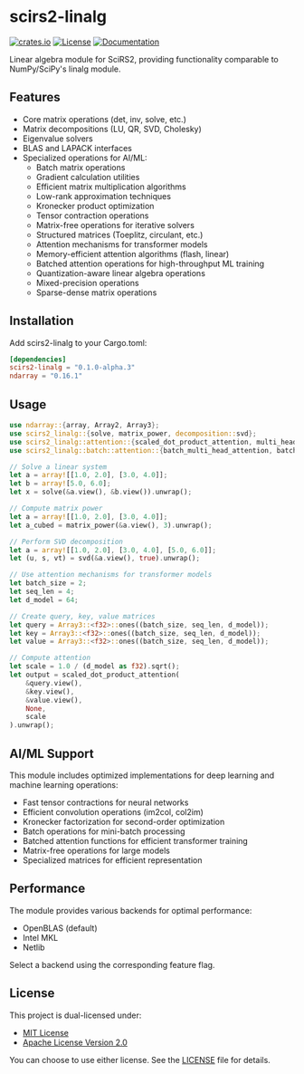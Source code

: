 # scirs2-linalg

[![crates.io](https://img.shields.io/crates/v/scirs2-linalg.svg)](https://crates.io/crates/scirs2-linalg)
[![License](https://img.shields.io/badge/license-MIT%2FApache--2.0-blue.svg)](../LICENSE)
[![Documentation](https://img.shields.io/docsrs/scirs2-linalg)](https://docs.rs/scirs2-linalg)

Linear algebra module for SciRS2, providing functionality comparable to NumPy/SciPy's linalg module.

## Features

- Core matrix operations (det, inv, solve, etc.)
- Matrix decompositions (LU, QR, SVD, Cholesky)
- Eigenvalue solvers
- BLAS and LAPACK interfaces
- Specialized operations for AI/ML:
  - Batch matrix operations
  - Gradient calculation utilities
  - Efficient matrix multiplication algorithms
  - Low-rank approximation techniques
  - Kronecker product optimization
  - Tensor contraction operations
  - Matrix-free operations for iterative solvers
  - Structured matrices (Toeplitz, circulant, etc.)
  - Attention mechanisms for transformer models
  - Memory-efficient attention algorithms (flash, linear)
  - Batched attention operations for high-throughput ML training
  - Quantization-aware linear algebra operations
  - Mixed-precision operations
  - Sparse-dense matrix operations

## Installation

Add scirs2-linalg to your Cargo.toml:

```toml
[dependencies]
scirs2-linalg = "0.1.0-alpha.3"
ndarray = "0.16.1"
```

## Usage

```rust
use ndarray::{array, Array2, Array3};
use scirs2_linalg::{solve, matrix_power, decomposition::svd};
use scirs2_linalg::attention::{scaled_dot_product_attention, multi_head_attention, AttentionConfig};
use scirs2_linalg::batch::attention::{batch_multi_head_attention, batch_flash_attention};

// Solve a linear system
let a = array![[1.0, 2.0], [3.0, 4.0]];
let b = array![5.0, 6.0];
let x = solve(&a.view(), &b.view()).unwrap();

// Compute matrix power
let a = array![[1.0, 2.0], [3.0, 4.0]];
let a_cubed = matrix_power(&a.view(), 3).unwrap();

// Perform SVD decomposition
let a = array![[1.0, 2.0], [3.0, 4.0], [5.0, 6.0]];
let (u, s, vt) = svd(&a.view(), true).unwrap();

// Use attention mechanisms for transformer models
let batch_size = 2;
let seq_len = 4;
let d_model = 64;

// Create query, key, value matrices
let query = Array3::<f32>::ones((batch_size, seq_len, d_model));
let key = Array3::<f32>::ones((batch_size, seq_len, d_model));
let value = Array3::<f32>::ones((batch_size, seq_len, d_model));

// Compute attention
let scale = 1.0 / (d_model as f32).sqrt();
let output = scaled_dot_product_attention(
    &query.view(),
    &key.view(),
    &value.view(),
    None,
    scale
).unwrap();
```

## AI/ML Support

This module includes optimized implementations for deep learning and machine learning operations:

- Fast tensor contractions for neural networks
- Efficient convolution operations (im2col, col2im)
- Kronecker factorization for second-order optimization
- Batch operations for mini-batch processing
- Batched attention functions for efficient transformer training
- Matrix-free operations for large models
- Specialized matrices for efficient representation

## Performance

The module provides various backends for optimal performance:

- OpenBLAS (default)
- Intel MKL
- Netlib

Select a backend using the corresponding feature flag.

## License

This project is dual-licensed under:

- [MIT License](../LICENSE-MIT)
- [Apache License Version 2.0](../LICENSE-APACHE)

You can choose to use either license. See the [LICENSE](../LICENSE) file for details.
